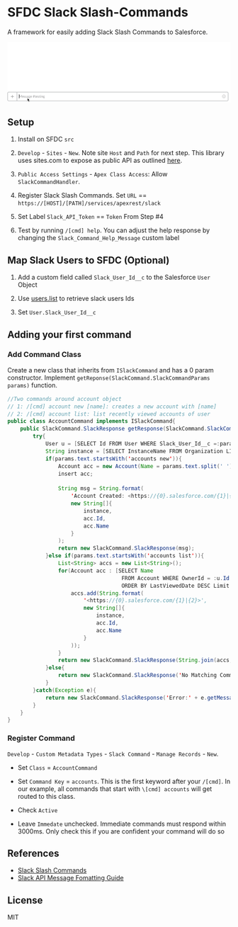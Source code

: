 # SFDC Slack Slash-Commands

A framework for easily adding Slack Slash Commands to Salesforce.

![SFDC Slack Slash Commands](https://raw.githubusercontent.com/ChuckJonas/SfdcSlackSlashCommands/master//slackslashcommands.gif)

## Setup

1. Install on SFDC `src`

2. `Develop` - `Sites` - `New`.  Note site `Host` and `Path` for next step.  This library uses sites.com to expose as public API as outlined [here](https://developer.salesforce.com/blogs/developer-relations/2012/02/quick-tip-public-restful-web-services-on-force-com-sites.html).

3. `Public Access Settings` - `Apex Class Access`: Allow `SlackCommandHandler`.

4. Register Slack Slash Commands.  Set `URL` == `https://[HOST]/[PATH]/services/apexrest/slack`

5. Set Label `Slack_API_Token` == `Token` From Step #4

6. Test by running `/[cmd] help`. You can adjust the help response by changing the `Slack_Command_Help_Message` custom label


## Map Slack Users to SFDC (Optional)

1. Add a custom field called `Slack_User_Id__c` to the Salesforce `User` Object

2. Use [users.list](https://api.slack.com/methods/users.list/test) to retrieve slack users Ids

3. Set `User.Slack_User_Id__c`

## Adding your first command

### Add Command Class

Create a new class that inherits from `ISlackCommand` and has a 0 param constructor.  Implement `getReponse(SlackCommand.SlackCommandParams params)` function.

``` java
//Two commands around account object
// 1: /[cmd] account new [name]: creates a new account with [name]
// 2: /[cmd] account list: list recently viewed accounts of user
public class AccountCommand implements ISlackCommand{
    public SlackCommand.SlackResponse getResponse(SlackCommand.SlackCommandParams params){
        try{
            User u = [SELECT Id FROM User WHERE Slack_User_Id__c =:params.userId];
            String instance = [SELECT InstanceName FROM Organization LIMIT 1].InstanceName;
            if(params.text.startsWith('accounts new')){
                Account acc = new Account(Name = params.text.split(' ')[2], OwnerId = u.Id);
                insert acc;

                String msg = String.format(
                    'Account Created: <https://{0}.salesforce.com/{1}|{2}>',
                    new String[]{
                        instance,
                        acc.Id,
                        acc.Name
                    }
                );
                return new SlackCommand.SlackResponse(msg);
            }else if(params.text.startsWith('accounts list')){
                List<String> accs = new List<String>();
                for(Account acc : [SELECT Name
                                    FROM Account WHERE OwnerId = :u.Id
                                    ORDER BY LastViewedDate DESC Limit 10]){
                    accs.add(String.format(
                        '<https://{0}.salesforce.com/{1}|{2}>',
                        new String[]{
                            instance,
                            acc.Id,
                            acc.Name
                        }
                    ));
                }
                return new SlackCommand.SlackResponse(String.join(accs,'\n'));
            }else{
                return new SlackCommand.SlackResponse('No Matching Command found... Try `/[cmd] account new [name]` or `/[cmd] account list`');
            }
        }catch(Exception e){
            return new SlackCommand.SlackResponse('Error:' + e.getMessage());
        }
    }
}
```

### Register Command

`Develop` - `Custom Metadata Types` - `Slack Command` - `Manage Records` - `New`.

* Set `Class` = `AccountCommand`

* Set `Command Key` = `accounts`.  This is the first keyword after your `/[cmd]`.  In our example, all commands that start with `\[cmd] accounts` will get routed to this class.

* Check `Active`

* Leave `Immedate` unchecked.  Immediate commands must respond within 3000ms.  Only check this if you are confident your command will do so

## References

* [Slack Slash Commands](https://api.slack.com/slash-commands)
* [Slack API Message Fomatting Guide](https://api.slack.com/docs/message-formatting)


## License
MIT
